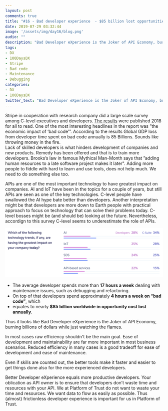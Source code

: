 ```yaml
---
layout: post
comments: true
title: "#16 - Bad developer experience  - $85 billion lost opportunities"
date: 2019-07-29 03:32:44
image: '/assets/img/day16/blog.png'
audio: ""
description: "Bad Developer eXperience is the Joker of API Economy, burning billions of dollars while just watching the flames."
tags:
- DX 
- 100DaysDX
- Stripe
- Bad code
- Maintenance
- Debugging
categories: 
- DX
- 100DaysDX
twitter_text: "Bad Developer eXperience is the Joker of API Economy, burning billions of dollars while just watching the flames."
---
```


Stripe in cooperation with research company did a large scale survey among C-level executives and developers. [The results](https://stripe.com/en-fi/newsroom/stories/developer-coefficient) were published 2018 for all to read. One of the most interesting headlines in the report was ”the economic impact of ‘bad code’”. According to the results Global GDP loss from developer time spent on bad code annually is 85 Billions. Sounds like throwing money in the fire.  
Lack of skilled developers is what hinders development of companies and new products. Remedy has been offered and that is to train more developers. Brooks’s law in famous Mythical Man-Month says that ”adding human resources to a late software project makes it later". Adding more people to fiddle with hard to learn and use tools, does not help much. We need to do something else too. 

APIs are one of the most important technology to have greatest impact on companies. AI and IoT have been in the topics for a couple of years, but still APIs are seen as one of the key technologies. C-level people have swallowed the AI hype bate better than developers. Another interpretation might be that developers are more down to Earth people with practical approach to focus on technology that can solve their problems today. C-level bosses might be (and should be) looking at the future. Nevertheless, accordign to this survey C-level seems to underestimate the role of APIs.  

<img itemprop="image" src="/assets/img/day16/results.png" alt="{{site.name}}">


- The average developer spends more than **17 hours a week** dealing with maintenance issues, such as debugging and refactoring. 
- On top of that developers spend approximately **4 hours a week on “bad code”**, which 
- equates to nearly **$85 billion worldwide in opportunity cost lost annually**. 

Thus it looks like Bad Developer eXperience is the Joker of API Economy, burning billions of dollars while just watching the flames. 

In most cases raw efficiency shouldn't be the main goal. Ease of development and maintainability are far more important in most business scenarios. Reduced efficiency in many cases is a good tradeoff for ease of development and ease of maintenance. 

Even if skills are counted out, the better tools make it faster and easier to get things done also for the more experienced developers. 

Better Developer eXperience equals more productive developers. Your oblication as API owner is to ensure that developers don’t waste time and resources with your API. We at Platform of Trust do not want to waste your time and resources. We want data to flow as easily as possible. Thus (almost) frictionless developer experience is important for us in Platform of Trust. 
